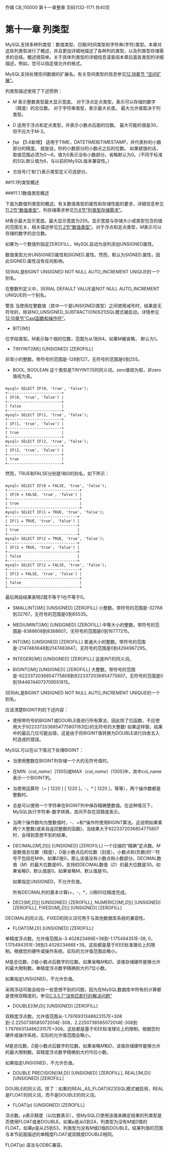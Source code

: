 乔婧 CB_110000 第十一章整章 页码1132-1171 共40页

# 第十一章 列类型

MySQL支持多种列类型：数值类型、日期/时间类型和字符串(字符)类型。本章对这些列类型进行了概述，并且更加详细地描述了各种列的类型，以及列类型存储需求的总结。概述很简单。关于具体列类型的详细信息请查阅本章后面各类型的详细描述，例如，您可以指定值允许的格式。

MySQL支持处理空间数据的扩展名。有关空间类型的信息参见[12.18章节 “空间扩展”](12.18)。

列类型描述使用了下述惯例：

* *M*
表示整数类型最大显示宽度。
对于浮点定点类型，表示可以存储的数字（精度）的总位数。
对于字符串类型，表示最大长度。
最大允许值取决于列类型。

* *D*
适用于浮点和定点类型，并表示小数点后面的位数。
最大可能的值是30，但不应大于M-2。

* *fsp* 【5.6新增】
适用于TIME，DATETIME和TIMESTAMP，并代表秒的小数部分的精度。
就是说，秒的小数部分的小数点之后的位数。
如果赋值的话，取值范围必须为0〜6。值为0表示没有小数部分。省略默认为0。（不同于标准的SQL默认值为6，与以前的MySQL版本兼容性。）

* 方括号(‘[’和‘]’)表示类型定义可选部分。

##11.1列类型概述

###11.1.1数值类型概述

下面为数值列类型的概述。有关数值类型的属性和存储性能的要求，详细信息参见[11.2节“数值类型”](11.2)，列存储需求参见[11.6节“列类型存储需求”](11.6)。

*M*表示最大显示宽度。最大显示宽度为255。显示宽度与存储大小或类型包含的值的范围无关，相关描述参见[11.2节“数值类型”](11.2)。对于浮点和定点类型，*M*表示可以存储的数字的总位数。

如果为一个数值列指定ZEROFILL，MySQL自动为该列添加UNSIGNED属性。

数值类型允许UNSIGNED属性和SIGNED.属性。然而，默认为SIGNED.属性，因此SIGNED.属性没有任何影响。

SERIAL是BIGINT UNSIGNED NOT NULL AUTO_INCREMENT UNIQUE的一个别名。


在整数列定义中，SERIAL DEFAULT VALUE是NOT NULL AUTO_INCREMENT UNIQUE的一个别名。

警告
当使用在整数值（其中一个是UNSIGNED类型）之间使用减号时，结果是无符号的，除非NO_UNSIGNED_SUBTRACTION[621]SQL模式被启动。详情参见[12.10章节“Cast函数和操作符”](12.10)。

* BIT[(*M*)]

位字段类型。M表示每个值的位数，范围为从1到64。如果M被省略， 默认为1。

* TINYINT[(*M*)] [UNSIGNED] [ZEROFILL]

非常小的整数。带符号的范围是-128到127。无符号的范围是0到255。

* BOOL, BOOLEAN
这个类型是TINYINT(1)的同义词。zero值视为假，非zero值视为真。

###
    mysql> SELECT IF(0, 'true', 'false');
    +------------------------+
    | IF(0, 'true', 'false') |
    +------------------------+
    | false                  |
    +------------------------+
    mysql> SELECT IF(1, 'true', 'false');
    +------------------------+
    | IF(1, 'true', 'false') |
    +------------------------+
    | true                   |
    +------------------------+
    mysql> SELECT IF(2, 'true', 'false');
    +------------------------+
    | IF(2, 'true', 'false') |
    +------------------------+
    | true                   |
    +------------------------+

然而，TRUE和FALSE分别是1和0的别名，如下所示：
### 
    mysql> SELECT IF(0 = FALSE, 'true', 'false');
    +--------------------------------+
    | IF(0 = FALSE, 'true', 'false') |
    +--------------------------------+
    | true                           |
    +--------------------------------+
    mysql> SELECT IF(1 = TRUE, 'true', 'false');
    +-------------------------------+
    | IF(1 = TRUE, 'true', 'false') |
    +-------------------------------+
    | true                          |
    +-------------------------------+
    mysql> SELECT IF(2 = TRUE, 'true', 'false');
    +-------------------------------+
    | IF(2 = TRUE, 'true', 'false') |
    +-------------------------------+
    | false                         |
    +-------------------------------+
    mysql> SELECT IF(2 = FALSE, 'true', 'false');
    +--------------------------------+
    | IF(2 = FALSE, 'true', 'false') |
    +--------------------------------+
    | false                          |
    +--------------------------------+

最后两段结果表明2既不等于1也不等于0。

* SMALLINT[(*M*)] [UNSIGNED] [ZEROFILL]
小整数。带符号的范围是-32768到32767。无符号的范围是0到65535。

* MEDIUMINT[(*M*)] [UNSIGNED] [ZEROFILL]
中等大小的整数。带符号的范围是-8388608到8388607。无符号的范围是0到16777215。

* INT[(*M*)] [UNSIGNED] [ZEROFILL]
普通大小的整数。带符号的范围是-2147483648到2147483647。无符号的范围是0到4294967295。

* INTEGER[(*M*)] [UNSIGNED] [ZEROFILL]
这是INT的同义词。

* BIGINT[(*M*)] [UNSIGNED] [ZEROFILL]
大整数。带符号的范围是-9223372036854775808到9223372036854775807。无符号的范围是0到18446744073709551615。

SERIAL是BIGINT UNSIGNED NOT NULL AUTO_INCREMENT UNIQUE的一个别名。

应该清楚BIGINT列的下述内容：

* 使用带符号的BIGINT或DOUBLE值进行所有算法，因此除了位函数，不应使用大于9223372036854775807(63位)的无符号的大整数! 如果这样做，结果中的最后几位可能出错，这是由于将BIGINT值转换为DOUBLE进行四舍五入时造成的错误。

MySQL可以在以下情况下处理BIGINT：

* 当使用整数在BIGINT列存储一个大的无符号值时。

* 在MIN（*col_name*）[1305]或MAX（*col_name*）[1305]中，其中col_name表示一个BIGINT列。

* 当使用运算符（+ [ 1220 ] [ 1220 ]，-，* [ 1220 ]，等等），两个操作数都是整数时。

* 总是可以使用一个字符串在BIGINT列中保存精确整数值。在这种情况下，MySQL执行字符串-数字转换，其间不存在双精度表示。

* 当两个操作数均为整数值时，-、+和*操作符使用BIGINT算法。这说明如果乘两个大整数(或来自返回整数的函数)，当结果大于9223372036854775807时，会得到意想不到的结果。

* DECIMAL[(*M*[,*D*])] [UNSIGNED] [ZEROFILL]
一个压缩的“精确”定点数。*M*是数值总位数（精度），*D*是小数点后的位数（刻度）。小数点和(负数)的‘-’符号不包括在M中。如果*D*是0，那么该值没有小数点和小数部分。DECIMAL数值（*M*）的最大位数是65，支持的DECIMAL数值（*D*）的最大位数是30。如果省略*D*，默认值是0。如果省略M，默认值是10。

    如果指定UNSIGNED，不允许负值。

    所有DECIMAL列的基本计算(+，-，*，/)用65位精度完成。

* DEC[(*M*[,*D*])] [UNSIGNED] [ZEROFILL], NUMERIC[(*M*[,*D*])] [UNSIGNED]
[ZEROFILL], FIXED[(*M*[,*D*])] [UNSIGNED] [ZEROFILL]

DECIMAL的同义词。FIXED的同义词可用于与其他数据库系统的兼容性。

* FLOAT[(M,D)] [UNSIGNED] [ZEROFILL]

单精度浮点数。允许值范围从-3.402823466E+38到-1.175494351E-38, 0，1.175494351E-38到3.402823466E+38。这些都是基于IEEE标准理论上的限制。根据您的硬件或操作系统，实际的允许值范围会略小。

*M*是总位数，*D*是小数点后数字的位数。如果省略*M*和*D*，该值存储硬件能够允许的最大限制数。单精度浮点数字精确到大约7位小数。

如果指定UNSIGNED，不允许负值。

采用浮动可能会给你一些意想不到的问题，因为在MySQL数据库中所有的计算都是使用双精度的。参见[C.5.5.7,"没有匹配行的解决问题"](C.5.5.7)

* DOUBLE[(*M*,*D*)] [UNSIGNED] [ZEROFILL]

双精度浮点数。允许值范围从-1.7976931348623157E+308到-2.2250738585072014E-308，2.2250738585072014E-308到1.7976931348623157E+308。这些都是基于IEEE标准理论上的限制。根据您的硬件或操作系统，实际的允许值范围会略小。

*M*是总位数，*D*是小数点后数字的位数。如果省略*M*和*D*，该值存储硬件能够允许的最大限制数。双精度浮点数字精确到大约15位小数。

如果指定UNSIGNED，不允许负值。

* DOUBLE PRECISION[(M,D)] [UNSIGNED] [ZEROFILL], REAL[(M,D)] [UNSIGNED]
[ZEROFILL]

DOUBLE的同义词。除了：如果的REAL_AS_FLOAT[623]SQL模式被启用，REAL是FLOAT的同义词，而不是DOUBLE的同义词。

* FLOAT(*p*) [UNSIGNED] [ZEROFILL]

浮点数。*p*表示精度（以位数表示），但MySQL只使用该值来确定结果的列类型是否使用FLOAT或者DOUBLE。如果*p*是从0到24，列类型为没有*M*或*D*值的FLOAT。如果*p*是从25到53，列类型为没有*M*或*D*值的DOUBLE。结果列值的范围与本节前面描述的单精度FLOAT或双精度DOUBLE相同。

FLOAT(*p*) 语法与ODBC兼容。
